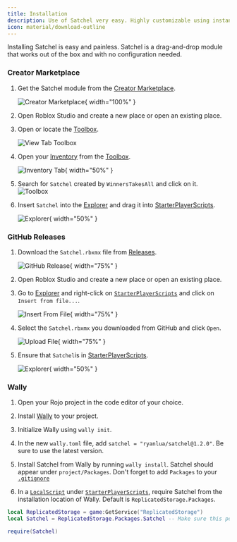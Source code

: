 ```yaml
---
title: Installation
description: Use of Satchel very easy. Highly customizable using instance attributes and with scripting support.
icon: material/download-outline
---
```


Installing Satchel is easy and painless. Satchel is a drag-and-drop module that works out of the box and with no configuration needed.

### Creator Marketplace

1. Get the Satchel module from the [Creator Marketplace](https://create.roblox.com/marketplace/asset/13947506401).

    ![Creator Marketplace](https://raw.githubusercontent.com/RyanLua/Satchel/main/assets/CreatorMarketplace.png){ width="100%" }

2. Open Roblox Studio and create a new place or open an existing place.

3. Open or locate the [Toolbox](https://create.roblox.com/docs/studio/toolbox).

    ![View Tab Toolbox](https://prod.docsiteassets.roblox.com/assets/studio/general/View-Tab-Toolbox.png)

4. Open your [Inventory](https://create.roblox.com/docs/studio/toolbox#inventory) from the [Toolbox](https://create.roblox.com/docs/studio/toolbox).

    ![Inventory Tab](https://prod.docsiteassets.roblox.com/assets/studio/toolbox/Inventory-Tab.png){ width="50%" }

5. Search for `Satchel` created by `WinnersTakesAll` and click on it.
![Toolbox](https://raw.githubusercontent.com/RyanLua/Satchel/main/assets/MarketplaceCard.png)

6. Insert `Satchel` into the [Explorer](https://create.roblox.com/docs/studio/explorer) and drag it into [StarterPlayerScripts](https://create.roblox.com/docs/reference/engine/classes/StarterPlayerScripts).

    ![Explorer](https://github.com/RyanLua/Satchel/assets/80087248/97d51886-08b6-40bb-b16b-90433dd7d2b7){ width="50%" }

### GitHub Releases

1. Download the `Satchel.rbxmx` file from [Releases](https://github.com/RyanLua/Satchel/releases).

    ![GitHub Release](https://raw.githubusercontent.com/RyanLua/Satchel/main/assets/GitHubReleases.png){ width="75%" }

2. Open Roblox Studio and create a new place or open an existing place.

3. Go to [Explorer](https://create.roblox.com/docs/studio/explorer) and right-click on [`StarterPlayerScripts`](https://create.roblox.com/docs/reference/engine/classes/StarterPlayerScripts) and click on `Insert from file...`.

    ![Insert From File](https://raw.githubusercontent.com/RyanLua/Satchel/main/assets/InsertFromFile.png){ width="75%" }

4. Select the `Satchel.rbxmx` you downloaded from GitHub and click `Open`.

    ![Upload File](https://raw.githubusercontent.com/RyanLua/Satchel/main/assets/SelectFile.png){ width="75%" }

5. Ensure that `Satchel`is in [StarterPlayerScripts](https://create.roblox.com/docs/reference/engine/classes/StarterPlayerScripts).

    ![Explorer](https://github.com/RyanLua/Satchel/assets/80087248/97d51886-08b6-40bb-b16b-90433dd7d2b7){ width="50%" }

### Wally

1. Open your Rojo project in the code editor of your choice.

2. Install [Wally](https://wally.run/install) to your project.

3. Initialize Wally using `wally init`.

4. In the new `wally.toml` file, add `satchel = "ryanlua/satchel@1.2.0"`. Be sure to use the latest version.

5. Install Satchel from Wally by running `wally install`. Satchel should appear under `project/Packages`. Don't forget to add `Packages` to your [`.gitignore`](http://git-scm.com/docs/gitignore)

6. In a [`LocalScript`](https://create.roblox.com/docs/reference/engine/classes/LocalScript) under [`StarterPlayerScripts`](https://create.roblox.com/docs/reference/engine/classes/StarterPlayerScripts), require Satchel from the installation location of Wally. Default is `ReplicatedStorage.Packages`.

```lua
local ReplicatedStorage = game:GetService("ReplicatedStorage")
local Satchel = ReplicatedStorage.Packages.Satchel -- Make sure this points to where Satchel is

require(Satchel)
```
